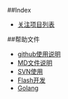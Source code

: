 ##Index
- [关注项目列表](<!Projects.md>)

##帮助文件
- [github使用说明](<Github_Readme.md>)
- [MD文件说明](<MD_Readme.md>)
- [SVN使用](<svn.md>)
- [Flash开发](<flash.md>)
- [Golang](<go.md>)